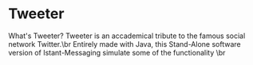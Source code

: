 # Tweeter
What's Tweeter?
Tweeter is an accademical tribute to the famous social network Twitter.\br
Entirely made with Java, this Stand-Alone software version of Istant-Messaging simulate some of the functionality \br
